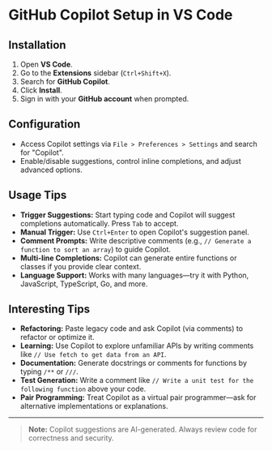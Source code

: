 # GitHub Copilot Setup in VS Code

## Installation

1. Open **VS Code**.
2. Go to the **Extensions** sidebar (`Ctrl+Shift+X`).
3. Search for **GitHub Copilot**.
4. Click **Install**.
5. Sign in with your **GitHub account** when prompted.

## Configuration

- Access Copilot settings via `File > Preferences > Settings` and search for "Copilot".
- Enable/disable suggestions, control inline completions, and adjust advanced options.

## Usage Tips

- **Trigger Suggestions:** Start typing code and Copilot will suggest completions automatically. Press `Tab` to accept.
- **Manual Trigger:** Use `Ctrl+Enter` to open Copilot's suggestion panel.
- **Comment Prompts:** Write descriptive comments (e.g., `// Generate a function to sort an array`) to guide Copilot.
- **Multi-line Completions:** Copilot can generate entire functions or classes if you provide clear context.
- **Language Support:** Works with many languages—try it with Python, JavaScript, TypeScript, Go, and more.

## Interesting Tips

- **Refactoring:** Paste legacy code and ask Copilot (via comments) to refactor or optimize it.
- **Learning:** Use Copilot to explore unfamiliar APIs by writing comments like `// Use fetch to get data from an API`.
- **Documentation:** Generate docstrings or comments for functions by typing `/**` or `///`.
- **Test Generation:** Write a comment like `// Write a unit test for the following function` above your code.
- **Pair Programming:** Treat Copilot as a virtual pair programmer—ask for alternative implementations or explanations.

---

> **Note:** Copilot suggestions are AI-generated. Always review code for correctness and security.
